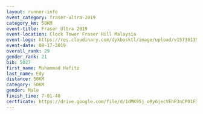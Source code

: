 ```yaml
---
layout: runner-info 
event_category: fraser-ultra-2019 
category_km: 50KM 
event-title: Fraser Ultra 2019 
event-location: Clock Tower Fraser Hill Malaysia 
event-logo: https://res.cloudinary.com/dykbosktl/image/upload/v1573613535/Logo/logo_mfst7w.jpg
event-date: 08-17-2019 
overall_rank: 29
gender_rank: 21
bib: 5027
first_name: Muhammad Hafitz
last_name: Edy
distance: 50KM
category: 50KM
gender: Male
finish_time: 7-01-40
certficate: https://drive.google.com/file/d/1dMK95j_oRy6jecVEhP3nCPO1FSop8Z2w/view?usp=sharing
---
```

